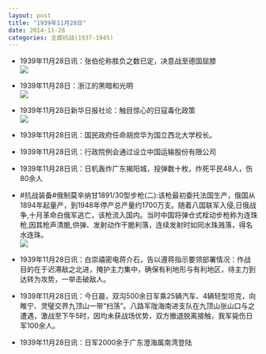 ```yaml
---
layout: post
title: "1939年11月28日"
date: 2014-11-28
categories: 全面抗战(1937-1945)
---
```


<meta name="referrer" content="no-referrer" />

- 1939年11月28日讯：张伯伦称胜负之数已定，决意战至德国屈膝 <br/><img src="https://ww3.sinaimg.cn/large/aca367d8jw1emr25xnq4tj20b70ie765.jpg" />

- 1939年11月28日：浙江的黑暗和光明 <br/><img src="https://ww2.sinaimg.cn/large/aca367d8jw1emr0faaoyvj20jo10iqfm.jpg" />

- 1939年11月28日新华日报社论：触目惊心的日寇毒化政策 <br/><img src="https://ww2.sinaimg.cn/large/aca367d8jw1emqyosbmqfj21040gq7ae.jpg" />

- 1939年11月28日讯：国民政府任命胡庶华为国立西北大学校长。 

- 1939年11月28日讯：行政院例会通过设立中国运输股份有限公司 

- 1939年11月28日讯：日机轰炸广东揭阳城，投弹数十枚，炸死平民48人，伤80余人 

- #抗战装备#俄制莫辛纳甘1891/30型步枪(二):该枪最初委托法国生产，俄国从1894年起量产，到1948年停产总产量约1700万支。随着八国联军入侵,日俄战争,十月革命白俄军逃亡，该枪流入国内。当时中国将弹仓式栓动步枪称为连珠枪,因其枪声清脆,供弹、发射动作干脆利落，连续发射时如同水珠溅落，得名水连珠。 <br/><img src="https://ww1.sinaimg.cn/large/aca367d8jw1emqhbx59qlj20ci0os416.jpg" />

- 1939年11月28日讯：白崇禧密电蒋介石，告以遵蒋指示要领部署情况：作战目的在于迟滞敌之北进，掩护主力集中，确保有利地形与有利地区，待主力到达转为攻势，一举击破敌人。 

- 1939年11月28日讯：今日晨，双沟500余日军乘25辆汽车、4辆轻型坦克，向睢宁、灵璧交界九顶山一带“扫荡”。八路军陇海南进支队在九顶山张山口与之遭遇，激战至下午5时，因均未获战场优势，双方撤退脱离接触，我军毙伤日军100余人。 

- 1939年11月28日讯：日军2000余于广东澄海属南湾登陆 

